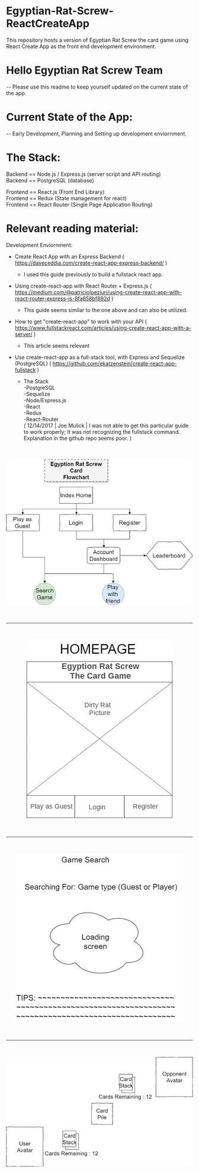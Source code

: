 # Egyptian-Rat-Screw-ReactCreateApp
This repository hosts a version of Egyptian Rat Screw the card game using React Create App as the front end development environment.  


# Hello Egyptian Rat Screw Team  

 -- Please use this readme to keep yourself updated on the current state of the app.  

# Current State of the App:  

 -- Early Development, Planning and Setting up development enviornment.  

# The Stack:  

  Backend == Node.js / Express.js  (server script and API routing)  
  Backend == PostgreSQL (database)
  
  Frontend == React.js (Front End Library)  
  Frontend == Redux (State management for react)  
  Frontend == React Router (Single Page Application Routing)  
  
# Relevant reading material: 

Development Enviornment: 

- Create React App with an Express Backend ( https://daveceddia.com/create-react-app-express-backend/ )  
  * I used this guide previously to build a fullstack react app.

- Using create-react-app with React Router + Express.js ( https://medium.com/@patriciolpezjuri/using-create-react-app-with-react-router-express-js-8fa658bf892d )  
  * This guide seems similar to the one above and can also be utilized.  

- How to get "create-react-app" to work with your API ( https://www.fullstackreact.com/articles/using-create-react-app-with-a-server/ )  
  * This article seems relevant 

- Use create-react-app as a full-stack tool, with Express and Sequelize (PostgreSQL) ( https://github.com/ekatzenstein/create-react-app-fullstack )  
  * The Stack    
      -PostgreSQL  
      -Sequelize  
      -Node/Express.js  
      -React  
      -Redux  
      -React-Router   
  ( 12/14/2017 | Joe Mulick | I was not able to get this particular guide to work properly; It was not recognizing the fullstack command.. Explanation in the github repo seems poor. )


<p align="center">
	<br><br>
  <img src='https://raw.githubusercontent.com/joemulick/Egyptian-Rat-Screw-ReactCreateApp/master/Flowchart.jpeg'>
  </p>
  	<br><hr><br>
  	<p align="center">
  <img src='https://raw.githubusercontent.com/joemulick/Egyptian-Rat-Screw-ReactCreateApp/master/wireframe.jpg'>
</p>
  	<br><hr><br>
  	<p align="center">
  <img src='https://raw.githubusercontent.com/joemulick/Egyptian-Rat-Screw-ReactCreateApp/master/searching.jpg'>
</p>
  	<br><hr><br>
  	<p align="center">
  <img src='https://raw.githubusercontent.com/joemulick/Egyptian-Rat-Screw-ReactCreateApp/master/gameplay.jpg'>
</p>
  	<br><br>


<!-- ![Alt text](https://raw.githubusercontent.com/joemulick/Egyptian-Rat-Screw-ReactCreateApp/master/Flowchart.jpeg "Egyptian Rat Screw Flowchart Layout")  
<return>
![Alt text](https://raw.githubusercontent.com/joemulick/Egyptian-Rat-Screw-ReactCreateApp/master/wireframe.jpg "Egyptian Rat Screw Homepage Layout")  
<return>
![Alt text](https://user-images.githubusercontent.com/20348042/33861232-985e5910-de91-11e7-97a4-2201336983cb.jpg "Egyptian Rat Screw Game Search Layout")  
<return>
![Alt text](https://user-images.githubusercontent.com/20348042/33861231-97769828-de91-11e7-8892-18a0cadade6f.jpg "Egyptian Rat Screw Game In Game Layout")

 -->